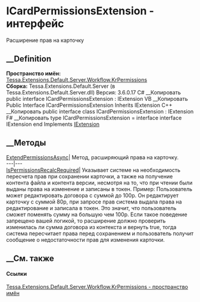 # ICardPermissionsExtension - интерфейс
Расширение прав на карточку
## __Definition
 **Пространство имён:**
[Tessa.Extensions.Default.Server.Workflow.KrPermissions](N_Tessa_Extensions_Default_Server_Workflow_KrPermissions.htm)  
 **Сборка:** Tessa.Extensions.Default.Server (в
Tessa.Extensions.Default.Server.dll) Версия: 3.6.0.17
C# __Копировать
     public interface ICardPermissionsExtension : IExtension
VB __Копировать
     Public Interface ICardPermissionsExtension
    	Inherits IExtension
C++ __Копировать
     public interface class ICardPermissionsExtension : IExtension
F# __Копировать
     type ICardPermissionsExtension = 
        interface
            interface IExtension
        end
Implements
    [IExtension](T_Tessa_Extensions_IExtension.htm)
##  __Методы
[ExtendPermissionsAsync](M_Tessa_Extensions_Default_Server_Workflow_KrPermissions_ICardPermissionsExtension_ExtendPermissionsAsync.htm)|
Метод, расширяющий права на карточку.  
---|---  
[IsPermissionsRecalcRequired](M_Tessa_Extensions_Default_Server_Workflow_KrPermissions_ICardPermissionsExtension_IsPermissionsRecalcRequired.htm)|
Указывает системе на необходимость пересчета прав при сохранении карточки, а
также на получение контента файла и контента версии, несмотря на то, что при
чтении были выданы права на изменение и записаны в токен. Пример: Пользователь
может редактировать договора с суммой до 100р. Он редактирует карточку с
суммой 80р, при запросе прав система выдала права на редактирование и записала
в токен. Это значит, что пользователь сможет поменять сумму на большую чем
100р. Если такое поведение запрещено вашей логикой, то расширение должно
проверить изменилась ли сумма договора из контекста и вернуть true, тогда
система пересчитает права перед сохранением и пользователь получит сообщение о
недостаточности прав для изменения карточки.  
## __См. также
#### Ссылки
[Tessa.Extensions.Default.Server.Workflow.KrPermissions - пространство
имён](N_Tessa_Extensions_Default_Server_Workflow_KrPermissions.htm)
